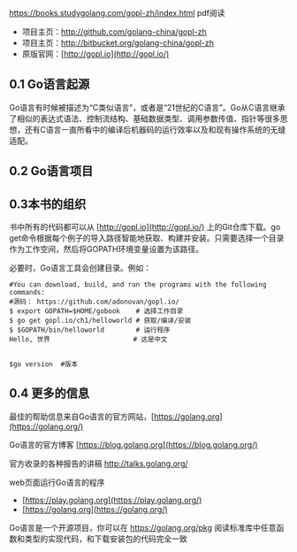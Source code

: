 

https://books.studygolang.com/gopl-zh/index.html   pdf阅读

- 项目主页：<http://github.com/golang-china/gopl-zh>
- 项目主页：<http://bitbucket.org/golang-china/gopl-zh>
- 原版官网：[http://gopl.io](http://gopl.io/)



## 0.1 Go语言起源

Go语言有时候被描述为“C类似语言”，或者是“21世纪的C语言”。Go从C语言继承了相似的表达式语法、控制流结构、基础数据类型、调用参数传值、指针等很多思想，还有C语言一直所看中的编译后机器码的运行效率以及和现有操作系统的无缝适配。

## 0.2 Go语言项目



## 0.3本书的组织

书中所有的代码都可以从 [http://gopl.io](http://gopl.io/) 上的Git仓库下载。go get命令根据每个例子的导入路径智能地获取、构建并安装。只需要选择一个目录作为工作空间，然后将GOPATH环境变量设置为该路径。

必要时，Go语言工具会创建目录。例如：

```shell
#You can download, build, and run the programs with the following commands:
#源码： https://github.com/adonovan/gopl.io/
$ export GOPATH=$HOME/gobook    # 选择工作目录
$ go get gopl.io/ch1/helloworld # 获取/编译/安装
$ $GOPATH/bin/helloworld        # 运行程序
Hello, 世界                     # 这是中文


$go version  #版本

```

> 

## 0.4 更多的信息



最佳的帮助信息来自Go语言的官方网站，[https://golang.org](https://golang.org/) 

Go语言的官方博客 [https://blog.golang.org](https://blog.golang.org/) 

官方收录的各种报告的讲稿  <http://talks.golang.org/>

web页面运行Go语言的程序 

* [https://play.golang.org](https://play.golang.org/) 
* [https://golang.org](https://golang.org/) 

Go语言是一个开源项目，你可以在 <https://golang.org/pkg> 阅读标准库中任意函数和类型的实现代码，和下载安装包的代码完全一致